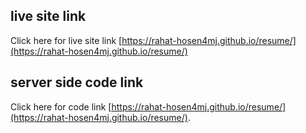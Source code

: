 ## live site link
Click here for live site link [https://rahat-hosen4mj.github.io/resume/](https://rahat-hosen4mj.github.io/resume/)

## server side code link
Click here for code link [https://rahat-hosen4mj.github.io/resume/](https://rahat-hosen4mj.github.io/resume/).